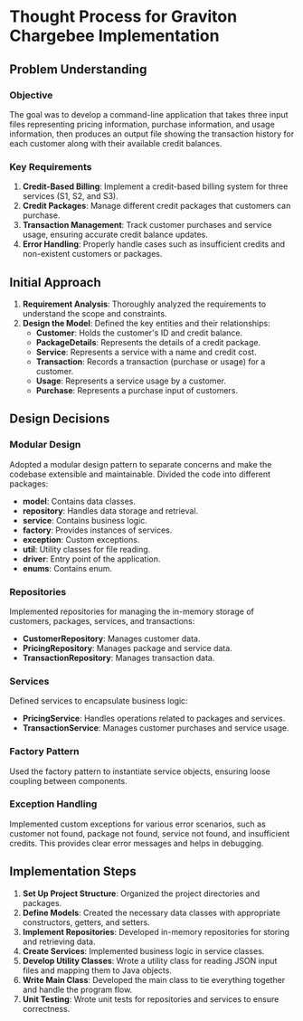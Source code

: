 # Thought Process for Graviton Chargebee Implementation

## Problem Understanding

### Objective
The goal was to develop a command-line application that takes three input files representing pricing information, purchase information, and usage information, then produces an output file showing the transaction history for each customer along with their available credit balances.
### Key Requirements
1. **Credit-Based Billing**: Implement a credit-based billing system for three services (S1, S2, and S3).
2. **Credit Packages**: Manage different credit packages that customers can purchase.
3. **Transaction Management**: Track customer purchases and service usage, ensuring accurate credit balance updates.
4. **Error Handling**: Properly handle cases such as insufficient credits and non-existent customers or packages.

## Initial Approach

1. **Requirement Analysis**: Thoroughly analyzed the requirements to understand the scope and constraints.
2. **Design the Model**: Defined the key entities and their relationships:
    - **Customer**: Holds the customer's ID and credit balance.
    - **PackageDetails**: Represents the details of a credit package.
    - **Service**: Represents a service with a name and credit cost.
    - **Transaction**: Records a transaction (purchase or usage) for a customer.
    - **Usage**: Represents a service usage by a customer.
    - **Purchase**: Represents a purchase input of customers.

## Design Decisions

### Modular Design
Adopted a modular design pattern to separate concerns and make the codebase extensible and maintainable. Divided the code into different packages:
- **model**: Contains data classes.
- **repository**: Handles data storage and retrieval.
- **service**: Contains business logic.
- **factory**: Provides instances of services.
- **exception**: Custom exceptions.
- **util**: Utility classes for file reading.
- **driver**: Entry point of the application.
- **enums**: Contains enum.

### Repositories
Implemented repositories for managing the in-memory storage of customers, packages, services, and transactions:
- **CustomerRepository**: Manages customer data.
- **PricingRepository**: Manages package and service data.
- **TransactionRepository**: Manages transaction data.

### Services
Defined services to encapsulate business logic:
- **PricingService**: Handles operations related to packages and services.
- **TransactionService**: Manages customer purchases and service usage.

### Factory Pattern
Used the factory pattern to instantiate service objects, ensuring loose coupling between components.

### Exception Handling
Implemented custom exceptions for various error scenarios, such as customer not found, package not found, service not found, and insufficient credits. This provides clear error messages and helps in debugging.

## Implementation Steps

1. **Set Up Project Structure**: Organized the project directories and packages.
2. **Define Models**: Created the necessary data classes with appropriate constructors, getters, and setters.
3. **Implement Repositories**: Developed in-memory repositories for storing and retrieving data.
4. **Create Services**: Implemented business logic in service classes.
5. **Develop Utility Classes**: Wrote a utility class for reading JSON input files and mapping them to Java objects.
6. **Write Main Class**: Developed the main class to tie everything together and handle the program flow.
7. **Unit Testing**: Wrote unit tests for repositories and services to ensure correctness.